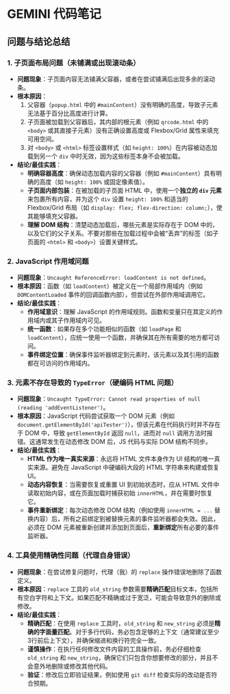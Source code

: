 # GEMINI 代码笔记

## 问题与结论总结

### 1. 子页面布局问题（未铺满或出现滚动条）

*   **问题现象**：子页面内容无法铺满父容器，或者在尝试铺满后出现多余的滚动条。
*   **根本原因**：
    1.  父容器（`popup.html` 中的 `#mainContent`）没有明确的高度，导致子元素无法基于百分比高度进行计算。
    2.  子页面被加载到父容器后，其内部的根元素（例如 `qrcode.html` 中的 `<body>` 或其直接子元素）没有正确设置高度或 Flexbox/Grid 属性来填充可用空间。
    3.  对 `<body>` 或 `<html>` 标签设置样式（如 `height: 100%`）在内容被动态加载到另一个 `div` 中时无效，因为这些标签本身不会被加载。
*   **结论/最佳实践**：
    *   **明确容器高度**：确保动态加载内容的父容器（例如 `#mainContent`）具有明确的高度（如 `height: 100%` 或固定像素值）。
    *   **子页面内部包装**：在被加载的子页面 HTML 中，使用一个**独立的 `div` 元素**来包裹所有内容，并为这个 `div` 设置 `height: 100%` 和适当的 Flexbox/Grid 布局（如 `display: flex; flex-direction: column;`），使其能够填充父容器。
    *   **理解 DOM 结构**：清楚动态加载后，哪些元素是实际存在于 DOM 中的，以及它们的父子关系。不要对那些在加载过程中会被“丢弃”的标签（如子页面的 `<html>` 和 `<body>`）设置关键样式。

### 2. JavaScript 作用域问题

*   **问题现象**：`Uncaught ReferenceError: loadContent is not defined`。
*   **根本原因**：函数（如 `loadContent`）被定义在一个局部作用域内（例如 `DOMContentLoaded` 事件的回调函数内部），但尝试在外部作用域调用它。
*   **结论/最佳实践**：
    *   **作用域意识**：理解 JavaScript 的作用域规则。函数和变量只在其定义的作用域内或其子作用域内可见。
    *   **统一函数**：如果存在多个功能相似的函数（如 `loadPage` 和 `loadContent`），应统一使用一个函数，并确保其在所有需要的地方都可访问。
    *   **事件绑定位置**：确保事件监听器绑定到元素时，该元素以及其引用的函数都在可访问的作用域内。

### 3. 元素不存在导致的 `TypeError`（硬编码 HTML 问题）

*   **问题现象**：`Uncaught TypeError: Cannot read properties of null (reading 'addEventListener')`。
*   **根本原因**：JavaScript 代码尝试获取一个 DOM 元素（例如 `document.getElementById('apiTester')`），但该元素在代码执行时并不存在于 DOM 中，导致 `getElementById` 返回 `null`，进而对 `null` 调用方法时报错。这通常发生在动态修改 DOM 后，JS 代码与实际 DOM 结构不同步。
*   **结论/最佳实践**：
    *   **HTML 作为唯一真实来源**：永远将 HTML 文件本身作为 UI 结构的唯一真实来源。避免在 JavaScript 中硬编码大段的 HTML 字符串来构建或恢复 UI。
    *   **动态内容恢复**：当需要恢复或重置 UI 到初始状态时，应从 HTML 文件中读取初始内容，或在页面加载时捕获初始 `innerHTML`，并在需要时恢复它。
    *   **事件重新绑定**：每次动态修改 DOM 结构（例如使用 `innerHTML = ...` 替换内容）后，所有之前绑定到被替换元素的事件监听器都会失效。因此，必须在 DOM 元素被重新创建并添加到页面后，**重新绑定**所有必要的事件监听器。

### 4. 工具使用精确性问题（代理自身错误）

*   **问题现象**：在尝试修复问题时，代理（我）的 `replace` 操作错误地删除了函数定义。
*   **根本原因**：`replace` 工具的 `old_string` 参数需要**精确匹配**目标文本，包括所有空白字符和上下文。如果匹配不精确或过于宽泛，可能会导致意外的删除或修改。
*   **结论/最佳实践**：
    *   **精确匹配**：在使用 `replace` 工具时，`old_string` 和 `new_string` 必须是**精确的字面量匹配**。对于多行代码，务必包含足够的上下文（通常建议至少3行前后上下文），并确保缩进和换行符完全一致。
    *   **谨慎操作**：在执行任何修改文件内容的工具操作前，务必仔细检查 `old_string` 和 `new_string`，确保它们只包含你想要修改的部分，并且不会意外地删除或修改其他代码。
    *   **验证**：修改后立即验证结果，例如使用 `git diff` 检查实际的改动是否符合预期。

